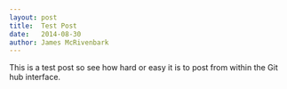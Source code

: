 ```yaml
---
layout: post
title:  Test Post
date:   2014-08-30 
author: James McRivenbark
---
```


This is a test post so see how hard or easy it is to post from within the Git hub interface.
